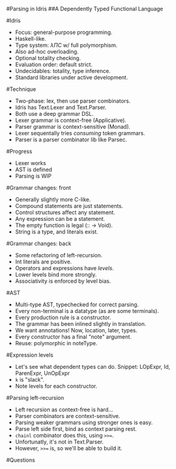 #Parsing in Idris
##A Dependently Typed Functional Language

#Idris
 - Focus: general-purpose programming.
 - Haskell-like.
 - Type system: $\lambda\Pi C$ w/ full polymorphism.
 - Also ad-hoc overloading.
 - Optional totality checking.
 - Evaluation order: default strict.
 - Undecidables: totality, type inference.
 - Standard libraries under active development.

#Technique
 - Two-phase: lex, then use parser combinators.
 - Idris has Text.Lexer and Text.Parser.
 - Both use a deep grammar DSL.
 - Lexer grammar is context-free (Applicative).
 - Parser grammar is context-sensitive (Monad).
 - Lexer sequentally tries *consuming* token grammars.
 - Parser is a parser combinator lib like Parsec.

#Progress
 - Lexer works
 - AST is defined
 - Parsing is WIP

#Grammar changes: front
 - Generally slightly more C-like.
 - Compound statements are just statements.
 - Control structures affect any statement.
 - Any expression can be a statement.
 - The empty function is legal (:: -> Void).
 - String is a type, and literals exist.

#Grammar changes: back
 - Some refactoring of left-recursion.
 - Int literals are positive.
 - Operators and expressions have *levels*.
 - Lower levels bind more strongly. 
 - Associativity is enforced by level bias.

#AST
 - Multi-type AST, typechecked for correct parsing.
 - Every non-terminal is a datatype (as are some terminals).
 - Every production rule is a constructor.
 - The grammar has been inlined slightly in translation.
 - We want annotations! Now, location, later, types.
 - Every constructor has a final "note" argument.
 - Reuse: polymorphic in noteType.

#Expression levels
 - Let's see what dependent types can do.
 Snippet:
    LOpExpr, Id, ParenExpr, UnOpExpr 
 - `k` is "slack".
 - Note levels for each constructor.

#Parsing left-recursion
 - Left recursion as context-free is hard...
 - Parser combinators are context-sensitive. 
 - Parsing weaker grammars using stronger ones is easy.
 - Parse left side first, bind as context parsing rest.
 - `chainl` combinator does this, using `>>=`.
 - Unfortunatly, it's not in Text.Parser.
 - However, `>>=` is, so we'll be able to build it.

#Questions
